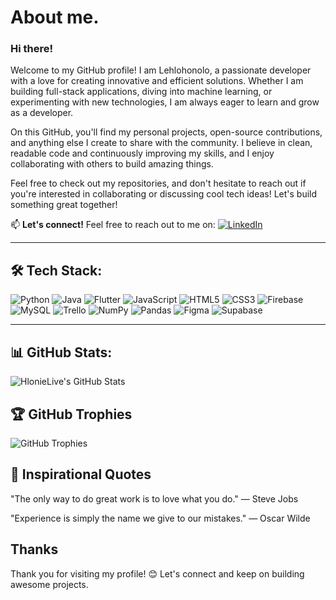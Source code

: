 # About me.

### Hi there!

Welcome to my GitHub profile! I am Lehlohonolo, a passionate developer with a love for creating innovative and efficient solutions. Whether I am building full-stack applications, diving into machine learning, or experimenting with new technologies, I am always eager to learn and grow as a developer.

On this GitHub, you'll find my personal projects, open-source contributions, and anything else I create to share with the community. I believe in clean, readable code and continuously improving my skills, and I enjoy collaborating with others to build amazing things.

Feel free to check out my repositories, and don't hesitate to reach out if you're interested in collaborating or discussing cool tech ideas! Let's build something great together! 

📫 **Let's connect!** Feel free to reach out to me on:
[![LinkedIn](https://img.shields.io/badge/LinkedIn-0A66C2?style=for-the-badge&logo=linkedin&logoColor=white)](https://www.linkedin.com/in/lehlohonolo-tshabalala-b81657266/) 

---

## 🛠 **Tech Stack:**
![Python](https://img.shields.io/badge/Python-3776AB?style=for-the-badge&logo=python&logoColor=white)
![Java](https://img.shields.io/badge/Java-007396?style=for-the-badge&logo=java&logoColor=white)
![Flutter](https://img.shields.io/badge/Flutter-02569B?style=for-the-badge&logo=flutter&logoColor=white)
![JavaScript](https://img.shields.io/badge/JavaScript-F7DF1E?style=for-the-badge&logo=javascript&logoColor=black)
![HTML5](https://img.shields.io/badge/HTML5-E34F26?style=for-the-badge&logo=html5&logoColor=white)
![CSS3](https://img.shields.io/badge/CSS3-1572B6?style=for-the-badge&logo=css3&logoColor=white)
![Firebase](https://img.shields.io/badge/Firebase-FFCA28?style=for-the-badge&logo=firebase&logoColor=black)
![MySQL](https://img.shields.io/badge/MySQL-4479A1?style=for-the-badge&logo=mysql&logoColor=white)
![Trello](https://img.shields.io/badge/Trello-0052CC?style=for-the-badge&logo=trello&logoColor=white)
![NumPy](https://img.shields.io/badge/NumPy-013243?style=for-the-badge&logo=numpy&logoColor=white)
![Pandas](https://img.shields.io/badge/Pandas-150458?style=for-the-badge&logo=pandas&logoColor=white)
![Figma](https://img.shields.io/badge/Figma-F24E1E?style=for-the-badge&logo=figma&logoColor=white)
![Supabase](https://img.shields.io/badge/Supabase-3ECF8E?style=for-the-badge&logo=supabase&logoColor=white)

---

## 📊 **GitHub Stats:**
![HlonieLive's GitHub Stats](https://github-readme-stats.vercel.app/api?username=HlonieLive&show_icons=true&theme=radical)

## 🏆 **GitHub Trophies**
![GitHub Trophies](https://github-profile-trophy.vercel.app/?username=your-github-username&theme=radical&no-frame=true&no-bg=true&margin-w=4)

## 🧠 **Inspirational Quotes**

"The only way to do great work is to love what you do." — Steve Jobs

"Experience is simply the name we give to our mistakes." — Oscar Wilde


## Thanks
Thank you for visiting my profile! 😊 Let's connect and keep on building awesome projects.
